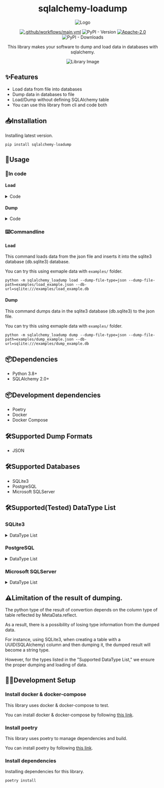<h1 align="center">sqlalchemy-loadump</h1>

<p align="center"><img src="https://i.imgur.com/F2LdkKH.png" alt="Logo"></p>

<div align="center">

[![.github/workflows/main.yml](https://github.com/wintermaples/sqlalchemy-loadump/actions/workflows/main.yml/badge.svg?branch=main)](https://github.com/wintermaples/sqlalchemy-loadump/actions/workflows/main.yml)
![PyPI - Version](https://img.shields.io/pypi/v/sqlalchemy-loadump)
[![Apache-2.0](https://custom-icon-badges.herokuapp.com/badge/license-Apache%202.0-8BB80A.svg?logo=law&logoColor=white)]()
![PyPI - Downloads](https://img.shields.io/pypi/dm/sqlalchemy-loadump)

This library makes your software to dump and load data in databases with sqlalchemy.
</div>

<p align="center"><img src="https://i.imgur.com/X9ttHhc.png" alt="Library Image"></p>

## ✨Features
- Load data from file into databases
- Dump data in databases to file
- Load/Dump without defining SQLAlchemy table
- You can use this library from cli and code both


## 📥Installation
Installing latest version.

```commandline
pip install sqlalchemy-loadump
```


## 📖Usage
### 📝In code
#### Load
<details>
<summary>Code</summary>

```python
from pathlib import Path
from sqlalchemy_loadump.importer_switcher import default_importer_switcher
from sqlalchemy_loadump.loader import Loader
from sqlalchemy import create_engine
from sqlalchemy.orm import sessionmaker


def main():
    dump_file_type = "json"
    dump_file_path = Path("./examples/load_example.json")
    db_url = "sqlite:///examples/load_example.db"

    importer = default_importer_switcher.get_route(dump_file_type)
    if importer is None:
        raise ValueError(f"Unknown dump file type: {dump_file_type}")
    dump_data = importer.import_from_file(dump_file_path)

    engine = create_engine(db_url)
    session_maker = sessionmaker(bind=engine)
    with session_maker() as session:
        loader = Loader(dump_data, engine, session, schema=None)
        loader.load()
        session.commit()


if __name__ == "__main__":
    main()

```
</details>

#### Dump
<details>
<summary>Code</summary>

```python
from pathlib import Path
from sqlalchemy_loadump.exporter_switcher import default_exporter_switcher
from sqlalchemy_loadump.dumper import Dumper
from sqlalchemy import create_engine
from sqlalchemy.orm import sessionmaker


def main():
    dump_file_type = "json"
    dump_file_path = Path("./examples/dump_example.json")
    db_url = "sqlite:///examples/dump_example.db"
    human_readable = True

    engine = create_engine(db_url)
    session_maker = sessionmaker(bind=engine)
    with session_maker() as session:
        dumper: Dumper = Dumper(engine, session, schema=None)
        dump_data = dumper.dump()

    exporter = default_exporter_switcher.get_route(dump_file_type)
    if exporter is None:
        raise ValueError(f"Unknown dump file type: {dump_file_type}")
    exporter.export_to_file(dump_data, dump_file_path, human_readable)

if __name__ == "__main__":
    main()

```
</details>


### ⌨️Commandline
#### Load
This command loads data from the json file and inserts it into the sqlite3 database (db.sqlite3) database.

You can try this using exmaple data with ```examples/``` folder.

```commandline
python -m sqlalchemy_loadump load --dump-file-type=json --dump-file-path=examples/load_example.json --db-url=sqlite:///examples/load_example.db
```


#### Dump
This command dumps data in the sqlite3 database (db.sqlite3) to the json file.

You can try this using exmaple data with ```examples/``` folder.

```commandline
python -m sqlalchemy_loadump dump --dump-file-type=json --dump-file-path=examples/dump_example.json --db-url=sqlite:///examples/dump_example.db
```


## 📦Dependencies
- Python 3.8+
- SQLAlchemy 2.0+


## 📦Development dependencies
- Poetry
- Docker
- Docker Compose


## 🛠️Supported Dump Formats
- JSON


## 🛠️Supported Databases
- SQLite3
- PostgreSQL
- Microsoft SQLServer

## 🛠️Supported(Tested) DataType List
### SQLite3
<details>
    <summary>DataType List</summary>

    - BigInteger
    - Boolean
    - Date
    - DateTime
    - Double
    - Enum
    - Float
    - Integer
    - (Interval) ・・・ Treated as DateTime
    - LargeBinary
    - Numeric
    - SmallInteger
    - String
    - Text
    - Time
    - Unicode
    - UnicodeText
    - Uuid
</details>

### PostgreSQL
<details>
    <summary>DataType List</summary>

    - BigInteger
    - Boolean
    - Date
    - DateTime
    - Double
    - Enum
    - Float
    - Integer
    - Interval
    - LargeBinary
    - Numeric
    - SmallInteger
    - String
    - Text
    - Time
    - Unicode
    - UnicodeText
    - Uuid
</details>

### Microsoft SQLServer
<details>
    <summary>DataType List</summary>

    - BigInteger
    - Boolean
    - Date
    - DateTime
    - Double
    - Enum
    - Float
    - Integer
    - (Interval) ・・・ Treated as DateTime
    - LargeBinary
    - Numeric
    - SmallInteger
    - String
    - Text
    - Time
    - Unicode
    - UnicodeText
    - Uuid
</details>

## ⚠️Limitation of the result of dumping. 
The python type of the result of convertion depends on the column type of table reflected by MetaData.reflect.

As a result, there is a possibility of losing type information from the dumped data.

For instance, using SQLite3, when creating a table with a UUID(SQLAlchemy) column and then dumping it, the dumped result will become a string type.

However, for the types listed in the "Supported DataType List," we ensure the proper dumping and loading of data.


## 👨‍💻Development Setup
### Install docker & docker-compose
This library uses docker & docker-compose to test.

You can install docker & docker-compose by following [this link](https://docs.docker.com/engine/install/).

### Install poetry
This library uses poetry to manage dependencies and build.

You can install poetry by following [this link](https://python-poetry.org/docs/).

### Install dependencies
Installing dependencies for this library.

```commandline
poetry install
```
